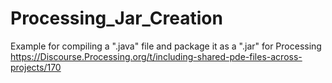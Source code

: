 # Processing_Jar_Creation
Example for compiling a ".java" file and package it as a ".jar" for Processing
https://Discourse.Processing.org/t/including-shared-pde-files-across-projects/170
